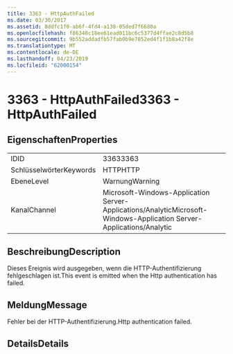 ```yaml
---
title: 3363 - HttpAuthFailed
ms.date: 03/30/2017
ms.assetid: 8ddfc1f0-ab6f-4fd4-a138-05ded7f6680a
ms.openlocfilehash: f86340c18ee61ead011bc6c5377d4ffae2c8d5b8
ms.sourcegitcommit: 9b552addadfb57fab0b9e7852ed4f1f1b8a42f8e
ms.translationtype: MT
ms.contentlocale: de-DE
ms.lasthandoff: 04/23/2019
ms.locfileid: "62000154"
---
```

# <a name="3363---httpauthfailed"></a><span data-ttu-id="fb7e4-102">3363 - HttpAuthFailed</span><span class="sxs-lookup"><span data-stu-id="fb7e4-102">3363 - HttpAuthFailed</span></span>
## <a name="properties"></a><span data-ttu-id="fb7e4-103">Eigenschaften</span><span class="sxs-lookup"><span data-stu-id="fb7e4-103">Properties</span></span>  
  
|||  
|-|-|  
|<span data-ttu-id="fb7e4-104">ID</span><span class="sxs-lookup"><span data-stu-id="fb7e4-104">ID</span></span>|<span data-ttu-id="fb7e4-105">3363</span><span class="sxs-lookup"><span data-stu-id="fb7e4-105">3363</span></span>|  
|<span data-ttu-id="fb7e4-106">Schlüsselwörter</span><span class="sxs-lookup"><span data-stu-id="fb7e4-106">Keywords</span></span>|<span data-ttu-id="fb7e4-107">HTTP</span><span class="sxs-lookup"><span data-stu-id="fb7e4-107">HTTP</span></span>|  
|<span data-ttu-id="fb7e4-108">Ebene</span><span class="sxs-lookup"><span data-stu-id="fb7e4-108">Level</span></span>|<span data-ttu-id="fb7e4-109">Warnung</span><span class="sxs-lookup"><span data-stu-id="fb7e4-109">Warning</span></span>|  
|<span data-ttu-id="fb7e4-110">Kanal</span><span class="sxs-lookup"><span data-stu-id="fb7e4-110">Channel</span></span>|<span data-ttu-id="fb7e4-111">Microsoft-Windows-Application Server-Applications/Analytic</span><span class="sxs-lookup"><span data-stu-id="fb7e4-111">Microsoft-Windows-Application Server-Applications/Analytic</span></span>|  
  
## <a name="description"></a><span data-ttu-id="fb7e4-112">Beschreibung</span><span class="sxs-lookup"><span data-stu-id="fb7e4-112">Description</span></span>  
 <span data-ttu-id="fb7e4-113">Dieses Ereignis wird ausgegeben, wenn die HTTP-Authentifizierung fehlgeschlagen ist.</span><span class="sxs-lookup"><span data-stu-id="fb7e4-113">This event is emitted when the Http authentication has failed.</span></span>  
  
## <a name="message"></a><span data-ttu-id="fb7e4-114">Meldung</span><span class="sxs-lookup"><span data-stu-id="fb7e4-114">Message</span></span>  
 <span data-ttu-id="fb7e4-115">Fehler bei der HTTP-Authentifizierung.</span><span class="sxs-lookup"><span data-stu-id="fb7e4-115">Http authentication failed.</span></span>  
  
## <a name="details"></a><span data-ttu-id="fb7e4-116">Details</span><span class="sxs-lookup"><span data-stu-id="fb7e4-116">Details</span></span>
